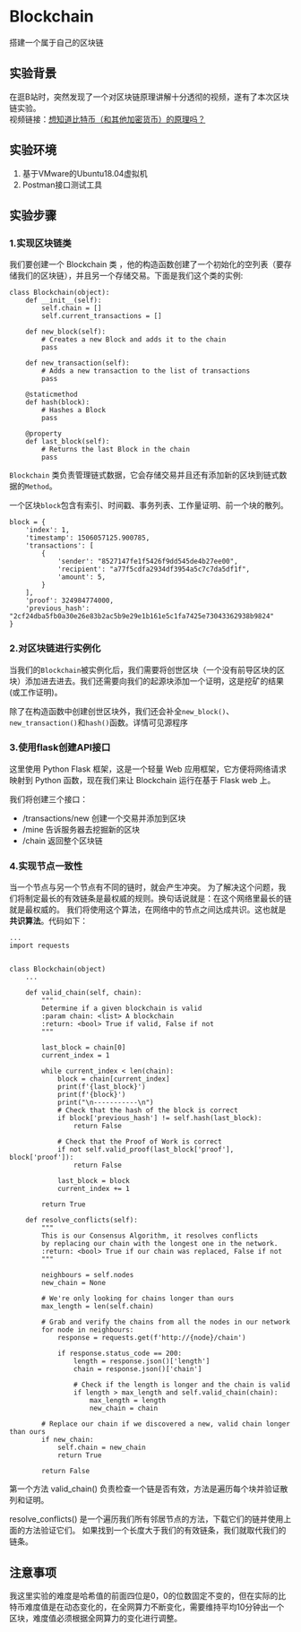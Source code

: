# Blockchain
搭建一个属于自己的区块链

## 实验背景
在逛B站时，突然发现了一个对区块链原理讲解十分透彻的视频，遂有了本次区块链实验。  
视频链接：[想知道比特币（和其他加密货币）的原理吗？](https://www.bilibili.com/video/av12465079)

## 实验环境
1.	基于VMware的Ubuntu18.04虚拟机
2.	Postman接口测试工具

## 实验步骤

### 1.实现区块链类
我们要创建一个 Blockchain 类 ，他的构造函数创建了一个初始化的空列表（要存储我们的区块链），并且另一个存储交易。下面是我们这个类的实例:
```
class Blockchain(object):
    def __init__(self):
        self.chain = []
        self.current_transactions = []
        
    def new_block(self):
        # Creates a new Block and adds it to the chain
        pass
    
    def new_transaction(self):
        # Adds a new transaction to the list of transactions
        pass
    
    @staticmethod
    def hash(block):
        # Hashes a Block
        pass

    @property
    def last_block(self):
        # Returns the last Block in the chain
        pass
```
`Blockchain` 类负责管理链式数据，它会存储交易并且还有添加新的区块到链式数据的`Method`。

一个区块`block`包含有索引、时间戳、事务列表、工作量证明、前一个块的散列。
```
block = {
    'index': 1,
    'timestamp': 1506057125.900785,
    'transactions': [
        {
            'sender': "8527147fe1f5426f9dd545de4b27ee00",
            'recipient': "a77f5cdfa2934df3954a5c7c7da5df1f",
            'amount': 5,
        }
    ],
    'proof': 324984774000,
    'previous_hash': "2cf24dba5fb0a30e26e83b2ac5b9e29e1b161e5c1fa7425e73043362938b9824"
}
```

### 2.对区块链进行实例化

当我们的`Blockchain`被实例化后，我们需要将创世区块（一个没有前导区块的区块）添加进去进去。我们还需要向我们的起源块添加一个证明，这是挖矿的结果(或工作证明)。

除了在构造函数中创建创世区块外，我们还会补全`new_block()`、`new_transaction()`和`hash()`函数。详情可见源程序


### 3.使用flask创建API接口

这里使用 Python Flask 框架，这是一个轻量 Web 应用框架，它方便将网络请求映射到 Python 函数，现在我们来让 Blockchain 运行在基于 Flask web 上。

我们将创建三个接口：

- /transactions/new 创建一个交易并添加到区块
- /mine 告诉服务器去挖掘新的区块
- /chain 返回整个区块链


### 4.实现节点一致性

当一个节点与另一个节点有不同的链时，就会产生冲突。 为了解决这个问题，我们将制定最长的有效链条是最权威的规则。换句话说就是：在这个网络里最长的链就是最权威的。 我们将使用这个算法，在网络中的节点之间达成共识。这也就是**共识算法**。代码如下：
```
...
import requests


class Blockchain(object)
    ...
    
    def valid_chain(self, chain):
        """
        Determine if a given blockchain is valid
        :param chain: <list> A blockchain
        :return: <bool> True if valid, False if not
        """

        last_block = chain[0]
        current_index = 1

        while current_index < len(chain):
            block = chain[current_index]
            print(f'{last_block}')
            print(f'{block}')
            print("\n-----------\n")
            # Check that the hash of the block is correct
            if block['previous_hash'] != self.hash(last_block):
                return False

            # Check that the Proof of Work is correct
            if not self.valid_proof(last_block['proof'], block['proof']):
                return False

            last_block = block
            current_index += 1

        return True

    def resolve_conflicts(self):
        """
        This is our Consensus Algorithm, it resolves conflicts
        by replacing our chain with the longest one in the network.
        :return: <bool> True if our chain was replaced, False if not
        """

        neighbours = self.nodes
        new_chain = None

        # We're only looking for chains longer than ours
        max_length = len(self.chain)

        # Grab and verify the chains from all the nodes in our network
        for node in neighbours:
            response = requests.get(f'http://{node}/chain')

            if response.status_code == 200:
                length = response.json()['length']
                chain = response.json()['chain']

                # Check if the length is longer and the chain is valid
                if length > max_length and self.valid_chain(chain):
                    max_length = length
                    new_chain = chain

        # Replace our chain if we discovered a new, valid chain longer than ours
        if new_chain:
            self.chain = new_chain
            return True

        return False
```
第一个方法 valid_chain() 负责检查一个链是否有效，方法是遍历每个块并验证散列和证明。

resolve_conflicts() 是一个遍历我们所有邻居节点的方法，下载它们的链并使用上面的方法验证它们。 如果找到一个长度大于我们的有效链条，我们就取代我们的链条。

## 注意事项
我这里实验的难度是哈希值的前面四位是0，0的位数固定不变的，但在实际的比特币难度值是在动态变化的，在全网算力不断变化，需要维持平均10分钟出一个区块，难度值必须根据全网算力的变化进行调整。
